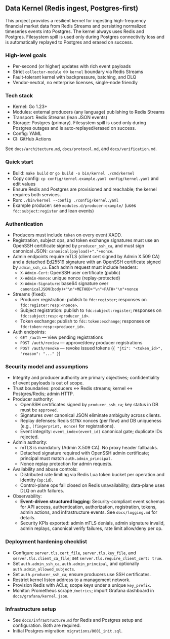 ## Data Kernel (Redis ingest, Postgres-first)

This project provides a resilient kernel for ingesting high-frequency financial market data from Redis Streams and persisting normalized timeseries events into Postgres. The kernel always uses Redis and Postgres. Filesystem spill is used only during Postgres connectivity loss and is automatically replayed to Postgres and erased on success.

### High-level goals
- Per-second (or higher) updates with rich event payloads
- Strict `collector-module` ↔ `kernel` boundary via Redis Streams
- Fault-tolerant kernel with backpressure, batching, and DLQ
- Vendor-neutral, no enterprise licenses, single-node friendly

### Tech stack
- Kernel: Go 1.23+
- Modules: external producers (any language) publishing to Redis Streams
- Transport: Redis Streams (lean JSON events)
- Storage: Postgres (primary). Filesystem spill is used only during Postgres outages and is auto-replayed/erased on success.
- Config: YAML
- CI: GitHub Actions

See `docs/architecture.md`, `docs/protocol.md`, and `docs/verification.md`.

### Quick start
- Build: `make build` or `go build -o bin/kernel ./cmd/kernel`
- Copy config: `cp config/kernel.example.yaml config/kernel.yaml` and edit values
- Ensure Redis and Postgres are provisioned and reachable; the kernel requires both services.
- Run: `./bin/kernel --config ./config/kernel.yaml`
- Example producer: see `modules.d/producer-example/` (uses `fdc:subject:register` and lean events)

### Authentication
- Producers must include `token` on every event XADD.
- Registration, subject ops, and token exchange signatures must use an OpenSSH certificate signed by `producer_ssh_ca`, and must sign canonical JSON: `canonical(payload)+"."+nonce`.
- Admin endpoints require mTLS (client cert signed by Admin X.509 CA) and a detached Ed25519 signature with an OpenSSH certificate signed by `admin_ssh_ca`. Each admin request must include headers:
  - `X-Admin-Cert`: OpenSSH user certificate (public)
  - `X-Admin-Nonce`: unique nonce (replay-protected)
  - `X-Admin-Signature`: base64 signature over `canonicalJSON(body)+"\n"+METHOD+"\n"+PATH+"\n"+nonce`
- Streams (fixed):
  - Producer registration: publish to `fdc:register`; responses on `fdc:register:resp:<nonce>`.
  - Subject registration: publish to `fdc:subject:register`; responses on `fdc:subject:resp:<producer_id>`.
  - Token exchange: publish to `fdc:token:exchange`; responses on `fdc:token:resp:<producer_id>`.
- Auth endpoints:
  - `GET /auth` — view pending registrations
  - `POST /auth/review` — approve/deny producer registrations
  - `POST /auth/revoke` — revoke issued tokens (`{ "jti": "<token_id>", "reason": "..." }`)

### Security model and assumptions
- Integrity and producer authority are primary objectives; confidentiality of event payloads is out of scope.
- Trust boundaries: producers ↔ Redis streams; kernel ↔ Postgres/Redis; admin HTTP.
- Producer authority:
  - OpenSSH certificates signed by `producer_ssh_ca`; key status in DB must be `approved`.
  - Signatures over canonical JSON eliminate ambiguity across clients.
  - Replay defenses: Redis `SETNX` nonces (per flow) and DB uniqueness (e.g., `(fingerprint, nonce)` for registrations).
  - Event integrity: `event_index(event_id)` canonical gate; duplicate IDs rejected.
- Admin authority:
  - mTLS is mandatory (Admin X.509 CA). No proxy header fallbacks.
  - Detached signature required with OpenSSH admin certificate; principal must match `auth.admin_principal`.
  - Nonce replay protection for admin requests.
- Availability and abuse controls:
  - Distributed rate limiting via Redis Lua token bucket per operation and identity (`op:id`).
  - Control-plane ops fail closed on Redis unavailability; data-plane uses DLQ on auth failures.
- Observability:
  - **Event-driven structured logging**: Security-compliant event schemas for API access, authentication, authorization, registration, tokens, admin actions, and infrastructure events. See `docs/logging.md` for details.
  - Security KPIs exported: admin mTLS denials, admin signature invalid, admin replays, canonical verify failures, rate limit allow/deny per op.

### Deployment hardening checklist
- Configure `server.tls.cert_file`, `server.tls.key_file`, and `server.tls.client_ca_file`; set `server.tls.require_client_cert: true`.
- Set `auth.admin_ssh_ca`, `auth.admin_principal`, and optionally `auth.admin_allowed_subjects`.
- Set `auth.producer_ssh_ca`; ensure producers use SSH certificates.
- Restrict kernel listen address to a management network.
- Provision Redis with ACLs; scope keys under a unique `key_prefix`.
- Monitor: Prometheus scrape `/metrics`; import Grafana dashboard in `docs/grafana/kernel.json`.

### Infrastructure setup
- See `docs/infrastructure.md` for Redis and Postgres setup and configuration. Both are required.
- Initial Postgres migration: `migrations/0001_init.sql`.

